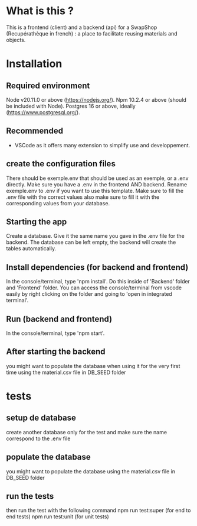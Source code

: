 # What is this ?
This is a frontend (client) and a backend (api) for a SwapShop (Recupérathèque in french) : a place to facilitate reusing materials and objects.

# Installation

## Required environment
Node v20.11.0 or above (https://nodejs.org/).
Npm 10.2.4 or above (should be included with Node).
Postgres 16 or above, ideally (https://www.postgresql.org/).

## Recommended
 - VSCode as it offers many extension to simplify use and developpement.

## create the configuration files
There should be exemple.env that should be used as an exemple, or a .env directly.
Make sure you have a .env in the frontend AND backend. Rename exemple.env to .env if you want to use this template.
Make sure to fill the .env file with the correct values also make sure to fill it with the corresponding values from your database.

## Starting the app
Create a database. Give it the same name you gave in the .env file for the backend.
The database can be left empty, the backend will create the tables automatically.

## Install dependencies (for backend and frontend)
In the console/terminal, type 'npm install'. Do this inside of 'Backend' folder and 'Frontend' folder.
You can access the console/terminal from vscode easily by right clicking on the folder and going to 'open in integrated terminal'.

## Run (backend and frontend)
In the console/terminal, type 'npm start'.

## After starting the backend
you might want to populate the database when using it for the very first time using the material.csv file in DB_SEED folder

# tests

## setup de database
create another database only for the test and make sure the name correspond to the .env file

## populate the database
you might want to populate the database using the material.csv file in DB_SEED folder

## run the tests
then run the test with the following command npm run test:super (for end to end tests) npm run test:unit (for unit tests)
